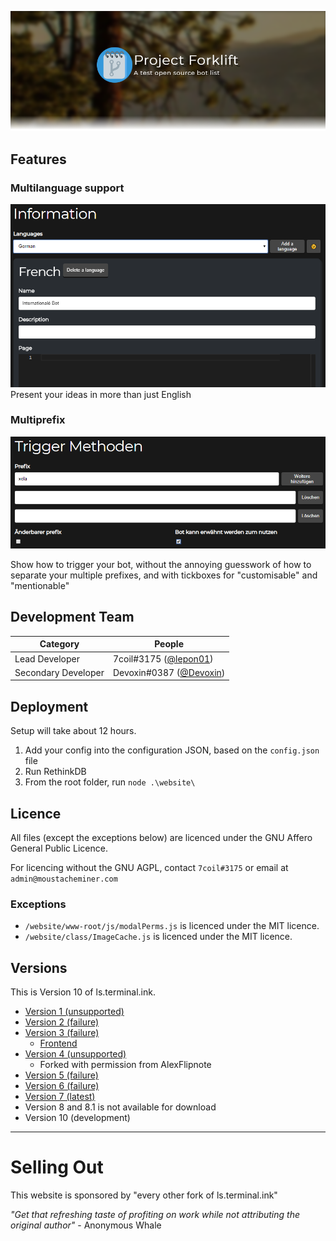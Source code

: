 ![Project Forklift](.github/fancypants.png)

## Features
### Multilanguage support
![i18n](.github/i18n.png)
Present your ideas in more than just English

### Multiprefix
![prefix](.github/prefix.png)

Show how to trigger your bot, without the annoying guesswork of how to separate your multiple prefixes, and with tickboxes for "customisable" and "mentionable"

## Development Team
Category            | People
------------------- | --------------------------
Lead Developer      | 7coil#3175 ([@lepon01](https://github.com/lepon01))
Secondary Developer | Devoxin#0387 ([@Devoxin](https://github.com/Devoxin))

## Deployment
Setup will take about 12 hours.
<!-- Of course not. -->

1. Add your config into the configuration JSON, based on the `config.json` file
2. Run RethinkDB
3. From the root folder, run `node .\website\`

## Licence
All files (except the exceptions below) are licenced under the GNU Affero General Public Licence.

For licencing without the GNU AGPL, contact `7coil#3175` or email at `admin@moustacheminer.com`

### Exceptions
- `/website/www-root/js/modalPerms.js` is licenced under the MIT licence.
- `/website/class/ImageCache.js` is licenced under the MIT licence.

## Versions
This is Version 10 of ls.terminal.ink.

- [Version 1 (unsupported)](https://github.com/Terminal/ls.terminal.ink/tree/archive-pugjs)
- [Version 2 (failure)](https://github.com/Terminal/ls.terminal.ink/tree/archive-kotlin)
- [Version 3 (failure)](https://github.com/Terminal/ls.terminal.ink/tree/archive-react)
  - [Frontend](https://github.com/Terminal/ls-v2-frontend)
- [Version 4 (unsupported)](https://github.com/Terminal/Discord_Fork/tree/v1)
  - Forked with permission from AlexFlipnote
- [Version 5 (failure)](https://github.com/Terminal/ls.terminal.ink/tree/archive-nextjs)
- [Version 6 (failure)](https://github.com/Terminal/ls.terminal.ink/tree/archive-circuitrcay)
- [Version 7 (latest)](https://github.com/Terminal/Discord_Fork)
- Version 8 and 8.1 is not available for download
- Version 10 (development)

---
# Selling Out
This website is sponsored by "every other fork of ls.terminal.ink"

_"Get that refreshing taste of profiting on work while not attributing the original author"_ - Anonymous Whale
